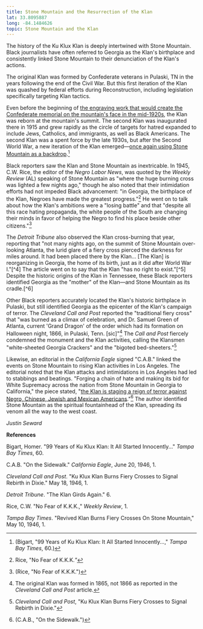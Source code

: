 ```yaml
---
title: Stone Mountain and the Resurrection of the Klan
lat: 33.8095887
long: -84.1484626
topic: Stone Mountain and the Klan
---
```

The history of the Ku Klux Klan is deeply intertwined with Stone Mountain. Black journalists have often referred to Georgia as the Klan's birthplace and consistently linked Stone Mountain to their denunciation of the Klan's actions.

The original Klan was formed by Confederate veterans in Pulaski, TN in the years following the end of the Civil War. But this first iteration of the Klan was quashed by federal efforts during Reconstruction, including legislation specifically targeting Klan tactics.

Even before the beginning of [the engraving work that would create the Confederate memorial on the mountain's face in the mid-1920s](https://falseimage.pennds.org/essay/Let-Stone-Mountain-Alone), the Klan was reborn at the mountain's summit. The second Klan was inaugurated there in 1915 and grew rapidly as the circle of targets for hatred expanded to include Jews, Catholics, and immigrants, as well as Black Americans. The second Klan was a spent force by the late 1930s, but after the Second World War, a new iteration of the Klan emerged—[once again using Stone Mountain as a backdrop](https://falseimage.pennds.org/essay/Fiery-Crosses-Symbolize-a-Revival-on-Stone-Mountain).[^1]

Black reporters saw the Klan and Stone Mountain as inextricable. In 1945, C.W. Rice, the editor of the _Negro Labor News_, was quoted by the _Weekly Review_ (AL) speaking of Stone Mountain as "where the huge burning cross was lighted a few nights ago," though he also noted that their intimidation efforts had not impeded Black advancement: "in Georgia, the birthplace of the Klan, Negroes have made the greatest progress."[^2] He went on to talk about how the Klan's ambitions were a "losing battle" and that "despite all this race hating propaganda, the white people of the South are changing their minds in favor of helping the Negro to find his place beside other citizens."[^3]

The _Detroit Tribune_ also observed the Klan cross-burning that year, reporting that "not many nights ago, on the summit of Stone Mountain over-looking Atlanta, the lurid glare of a fiery cross pierced the darkness for miles around. It had been placed there by the Klan... \[The Klan\] is reorganizing in Georgia, the home of its birth, just as it did after World War I."\[^4] The article went on to say that the Klan "has no right to exist."\[^5] Despite the historic origins of the Klan in Tennessee, these Black reporters identified Georgia as the "mother" of the Klan—and Stone Mountain as its cradle.\[^6]

Other Black reporters accurately located the Klan's historic birthplace in Pulaski, but still identified Georgia as the epicenter of the Klan's campaign of terror. The _Cleveland Call and Post_ reported the "traditional fiery cross" that "was burned as a climax of celebration, and Dr. Samuel Green of Atlanta, current 'Grand Dragon' of the order which had its formation on Halloween night, 1866, in Pulaski, Tenn. \[sic\]"[^7] The _Call and Post_ fiercely condemned the monument and the Klan activities, calling the Klansmen "white-sheeted Georgia Crackers" and the "bigoted bed-sheeters."[^8]

Likewise, an editorial in the _California Eagle_ signed "C.A.B." linked the events on Stone Mountain to rising Klan activities in Los Angeles. The editorial noted that the Klan attacks and intimidations in Los Angeles had led to stabbings and beatings. "Forging a chain of hate and making its bid for White Supremacy across the nation from Stone Mountain in Georgia to California," the piece stated, "[the Klan is staging a reign of terror against Negro, Chinese, Jewish and Mexican Americans](https://falseimage.pennds.org/essay/Black-Journalists-Note-the-Klan%E2%80%99s-Hatred-for-Other-Groups-on-Stone-Mountain)."[^9] The author identified Stone Mountain as the spiritual fountainhead of the Klan, spreading its venom all the way to the west coast.

_Justin Seward_



**References**

Bigart, Homer. "99 Years of Ku Klux Klan: It All Started Innocently..." _Tampa Bay Times_, 60.

C.A.B. "On the Sidewalk." _California Eagle_, June 20, 1946, 1.

_Cleveland Call and Post_. "Ku Klux Klan Burns Fiery Crosses to Signal Rebirth in Dixie." May 18, 1946, 1.

_Detroit Tribune_. "The Klan Girds Again." 6.

Rice, C.W. "No Fear of K.K.K.," _Weekly Review_, 1.

_Tampa Bay Times_. "Revived Klan Burns Fiery Crosses On Stone Mountain," May 10, 1946, 1.

[^1]: (Bigart, "99 Years of Ku Klux Klan: It All Started Innocently...," *Tampa Bay Times*, 60.)

[^2]: Rice, "No Fear of K.K.K._"_

[^3]: (Rice, "No Fear of K.K.K.")

[^4]: _Tampa Bay Times_, "Revived Klan Burns Fiery Crosses On Stone
    Mountain."

[^5]: _Detroit Tribune_, "The Klan Girds Again."

[^6]: _Tampa Bay Times_, "Revived Klan Burns Fiery Crosses On Stone
    Mountain."

[^7]: The original Klan was formed in 1865, not 1866 as reported in the
    _Cleveland Call and Post_ article.

[^8]: _Cleveland Call and Post_, "Ku Klux Klan Burns Fiery Crosses to
    Signal Rebirth in Dixie."

[^9]: (C.A.B., "On the Sidewalk.")

